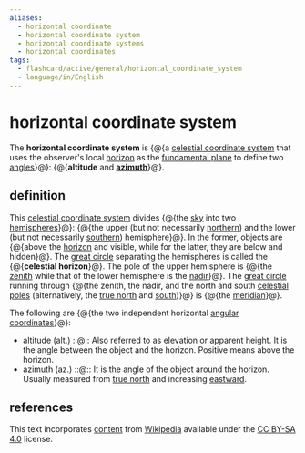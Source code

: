 ```yaml
---
aliases:
  - horizontal coordinate
  - horizontal coordinate system
  - horizontal coordinate systems
  - horizontal coordinates
tags:
  - flashcard/active/general/horizontal_coordinate_system
  - language/in/English
---
```


# horizontal coordinate system

The __horizontal coordinate system__ is {@{a [celestial coordinate system](astronomical%20coordinate%20systems.md) that uses the observer's local [horizon](horizon.md) as the [fundamental plane](fundamental%20plane%20(spherical%20coordinates).md) to define two [angles](angle.md)}@}: {@{__altitude__ and [__azimuth__](azimuth.md)}@}. <!--SR:!2025-02-23,176,310!2025-01-21,127,250-->

## definition

This [celestial coordinate system](astronomical%20coordinate%20systems.md) divides {@{the [sky](sky.md) into two [hemispheres](sphere.md)}@}: {@{the upper (but not necessarily [northern](northern%20celestial%20hemisphere.md)) and the lower (but not necessarily [southern](southern%20celestial%20hemisphere.md)) hemisphere}@}. In the former, objects are {@{above the [horizon](horizon.md) and visible, while for the latter, they are below and hidden}@}. The [great circle](great%20circle.md) separating the hemispheres is called the {@{__celestial horizon__}@}. The pole of the upper hemisphere is {@{the [zenith](zenith.md) while that of the lower hemisphere is the [nadir](nadir.md)}@}. The [great circle](great%20circle.md) running through {@{the zenith, the nadir, and the north and south [celestial poles](celestial%20pole.md) (alternatively, the [true north](true%20north.md) and [south](south.md))}@} is {@{the [meridian](meridian%20(astronomy).md)}@}. <!--SR:!2025-04-20,226,330!2025-08-07,311,330!2025-01-22,156,310!2025-01-10,105,270!2025-06-05,240,290!2025-01-09,130,290!2024-12-05,113,290-->

The following are {@{the two independent horizontal [angular coordinates](spherical%20coordinate%20system.md)}@}: <!--SR:!2025-02-19,163,310-->

- altitude (alt.) ::@:: Also referred to as elevation or apparent height. It is the angle between the object and the horizon. Positive means above the horizon. <!--SR:!2025-01-16,138,290!2025-04-26,229,330-->
- azimuth (az.) ::@:: It is the angle of the object around the horizon. Usually measured from [true north](true%20north.md) and increasing [eastward](east.md). <!--SR:!2024-12-16,44,250!2025-02-21,176,310-->

## references

This text incorporates [content](https://en.wikipedia.org/wiki/horizontal_coordinate_system) from [Wikipedia](Wikipedia.md) available under the [CC BY-SA 4.0](https://creativecommons.org/licenses/by-sa/4.0/) license.
